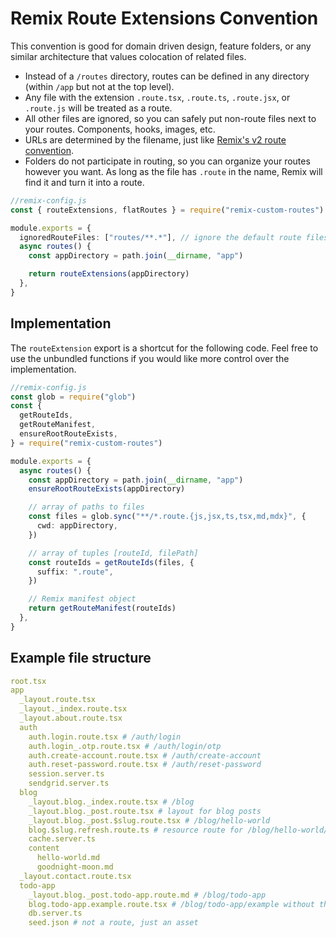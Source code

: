 # Remix Route Extensions Convention

This convention is good for domain driven design, feature folders, or any similar architecture that values colocation of related files.

- Instead of a `/routes` directory, routes can be defined in any directory (within `/app` but not at the top level).
- Any file with the extension `.route.tsx`, `.route.ts`, `.route.jsx`, or `.route.js` will be treated as a route.
- All other files are ignored, so you can safely put non-route files next to your routes. Components, hooks, images, etc.
- URLs are determined by the filename, just like [Remix's v2 route convention](https://remix.run/docs/en/main/file-conventions/route-files-v2).
- Folders do not participate in routing, so you can organize your routes however you want. As long as the file has `.route` in the name, Remix will find it and turn it into a route.

```ts
//remix-config.js
const { routeExtensions, flatRoutes } = require("remix-custom-routes")

module.exports = {
  ignoredRouteFiles: ["routes/**.*"], // ignore the default route files
  async routes() {
    const appDirectory = path.join(__dirname, "app")

    return routeExtensions(appDirectory)
  },
}
```

## Implementation

The `routeExtension` export is a shortcut for the following code. Feel free to use the unbundled functions if you would like more control over the implementation.

```ts
//remix-config.js
const glob = require("glob")
const {
  getRouteIds,
  getRouteManifest,
  ensureRootRouteExists,
} = require("remix-custom-routes")

module.exports = {
  async routes() {
    const appDirectory = path.join(__dirname, "app")
    ensureRootRouteExists(appDirectory)

    // array of paths to files
    const files = glob.sync("**/*.route.{js,jsx,ts,tsx,md,mdx}", {
      cwd: appDirectory,
    })

    // array of tuples [routeId, filePath]
    const routeIds = getRouteIds(files, {
      suffix: ".route",
    })

    // Remix manifest object
    return getRouteManifest(routeIds)
  },
}
```

## Example file structure

```yml
root.tsx
app
  _layout.route.tsx
  _layout._index.route.tsx
  _layout.about.route.tsx
  auth
    auth.login.route.tsx # /auth/login
    auth.login_.otp.route.tsx # /auth/login/otp
    auth.create-account.route.tsx # /auth/create-account
    auth.reset-password.route.tsx # /auth/reset-password
    session.server.ts
    sendgrid.server.ts
  blog
    _layout.blog._index.route.tsx # /blog
    _layout.blog._post.route.tsx # layout for blog posts
    _layout.blog._post.$slug.route.tsx # /blog/hello-world
    blog.$slug.refresh.route.ts # resource route for /blog/hello-world/refresh
    cache.server.ts
    content
      hello-world.md
      goodnight-moon.md
  _layout.contact.route.tsx
  todo-app
    _layout.blog._post.todo-app.route.md # /blog/todo-app
    blog.todo-app.example.route.tsx # /blog/todo-app/example without the website layout
    db.server.ts
    seed.json # not a route, just an asset
```
